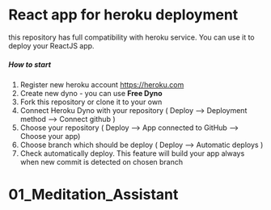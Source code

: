 # React app for heroku deployment
this repository has full compatibility with heroku service. You can use it to deploy your ReactJS app. 

##### How to start
1. Register new heroku account https://heroku.com
2. Create new dyno - you can use **Free Dyno**
3. Fork this repository or clone it to your own
4. Connect Heroku Dyno with your repository ( Deploy --> Deployment method --> Connect github )
5. Choose your repository ( Deploy --> App connected to GitHub --> Choose your app)
6. Choose branch which should be deploy ( Deploy --> Automatic deploys )
7. Check automatically deploy. This feature will build your app always when new commit is detected on chosen branch
# 01_Meditation_Assistant
